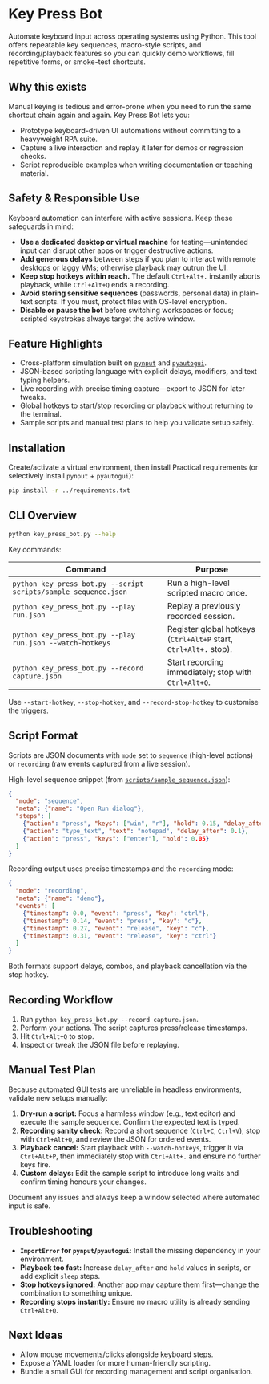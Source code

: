 # Key Press Bot

Automate keyboard input across operating systems using Python. This tool offers repeatable key sequences, macro-style scripts, and recording/playback features so you can quickly demo workflows, fill repetitive forms, or smoke-test shortcuts.

## Why this exists

Manual keying is tedious and error-prone when you need to run the same shortcut chain again and again. Key Press Bot lets you:

- Prototype keyboard-driven UI automations without committing to a heavyweight RPA suite.
- Capture a live interaction and replay it later for demos or regression checks.
- Script reproducible examples when writing documentation or teaching material.

## Safety & Responsible Use

Keyboard automation can interfere with active sessions. Keep these safeguards in mind:

- **Use a dedicated desktop or virtual machine** for testing—unintended input can disrupt other apps or trigger destructive actions.
- **Add generous delays** between steps if you plan to interact with remote desktops or laggy VMs; otherwise playback may outrun the UI.
- **Keep stop hotkeys within reach.** The default `Ctrl+Alt+.` instantly aborts playback, while `Ctrl+Alt+Q` ends a recording.
- **Avoid storing sensitive sequences** (passwords, personal data) in plain-text scripts. If you must, protect files with OS-level encryption.
- **Disable or pause the bot** before switching workspaces or focus; scripted keystrokes always target the active window.

## Feature Highlights

- Cross-platform simulation built on [`pynput`](https://pynput.readthedocs.io/) and [`pyautogui`](https://pyautogui.readthedocs.io/).
- JSON-based scripting language with explicit delays, modifiers, and text typing helpers.
- Live recording with precise timing capture—export to JSON for later tweaks.
- Global hotkeys to start/stop recording or playback without returning to the terminal.
- Sample scripts and manual test plans to help you validate setup safely.

## Installation

Create/activate a virtual environment, then install Practical requirements (or selectively install `pynput` + `pyautogui`):

```bash
pip install -r ../requirements.txt
```

## CLI Overview

```bash
python key_press_bot.py --help
```

Key commands:

| Command | Purpose |
| --- | --- |
| `python key_press_bot.py --script scripts/sample_sequence.json` | Run a high-level scripted macro once. |
| `python key_press_bot.py --play run.json` | Replay a previously recorded session. |
| `python key_press_bot.py --play run.json --watch-hotkeys` | Register global hotkeys (`Ctrl+Alt+P` start, `Ctrl+Alt+.` stop). |
| `python key_press_bot.py --record capture.json` | Start recording immediately; stop with `Ctrl+Alt+Q`. |

Use `--start-hotkey`, `--stop-hotkey`, and `--record-stop-hotkey` to customise the triggers.

## Script Format

Scripts are JSON documents with `mode` set to `sequence` (high-level actions) or `recording` (raw events captured from a live session).

High-level sequence snippet (from [`scripts/sample_sequence.json`](./scripts/sample_sequence.json)):

```json
{
  "mode": "sequence",
  "meta": {"name": "Open Run dialog"},
  "steps": [
    {"action": "press", "keys": ["win", "r"], "hold": 0.15, "delay_after": 0.4},
    {"action": "type_text", "text": "notepad", "delay_after": 0.1},
    {"action": "press", "keys": ["enter"], "hold": 0.05}
  ]
}
```

Recording output uses precise timestamps and the `recording` mode:

```json
{
  "mode": "recording",
  "meta": {"name": "demo"},
  "events": [
    {"timestamp": 0.0, "event": "press", "key": "ctrl"},
    {"timestamp": 0.14, "event": "press", "key": "c"},
    {"timestamp": 0.27, "event": "release", "key": "c"},
    {"timestamp": 0.31, "event": "release", "key": "ctrl"}
  ]
}
```

Both formats support delays, combos, and playback cancellation via the stop hotkey.

## Recording Workflow

1. Run `python key_press_bot.py --record capture.json`.
2. Perform your actions. The script captures press/release timestamps.
3. Hit `Ctrl+Alt+Q` to stop.
4. Inspect or tweak the JSON file before replaying.

## Manual Test Plan

Because automated GUI tests are unreliable in headless environments, validate new setups manually:

1. **Dry-run a script:** Focus a harmless window (e.g., text editor) and execute the sample sequence. Confirm the expected text is typed.
2. **Recording sanity check:** Record a short sequence (`Ctrl+C`, `Ctrl+V`), stop with `Ctrl+Alt+Q`, and review the JSON for ordered events.
3. **Playback cancel:** Start playback with `--watch-hotkeys`, trigger it via `Ctrl+Alt+P`, then immediately stop with `Ctrl+Alt+.` and ensure no further keys fire.
4. **Custom delays:** Edit the sample script to introduce long waits and confirm timing honours your changes.

Document any issues and always keep a window selected where automated input is safe.

## Troubleshooting

- **`ImportError` for `pynput`/`pyautogui`:** Install the missing dependency in your environment.
- **Playback too fast:** Increase `delay_after` and `hold` values in scripts, or add explicit `sleep` steps.
- **Stop hotkeys ignored:** Another app may capture them first—change the combination to something unique.
- **Recording stops instantly:** Ensure no macro utility is already sending `Ctrl+Alt+Q`.

## Next Ideas

- Allow mouse movements/clicks alongside keyboard steps.
- Expose a YAML loader for more human-friendly scripting.
- Bundle a small GUI for recording management and script organisation.
